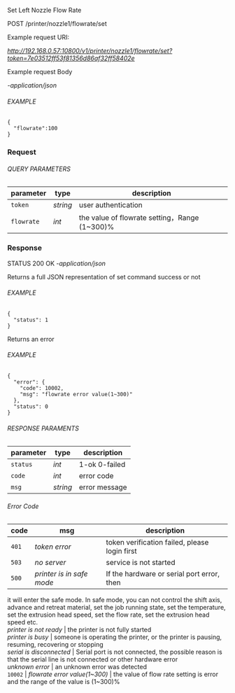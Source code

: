 Set Left Nozzle Flow Rate

POST /printer/nozzle1/flowrate/set

Example request URI:

_http://192.168.0.57:10800/v1/printer/nozzle1/flowrate/set?token=7e03512ff53f81356d86af32ff58402e_

Example request Body

_-application/json_

###### EXAMPLE

    {
      "flowrate":100
    }


### Request

###### QUERY PARAMETERS

| parameter  | type     | description                                   |
| ---------- | -------- | --------------------------------------------- |
| `token`    | _string_ | user authentication                           |
| `flowrate` | _int_    | the value of flowrate setting，Range (1~300)% |

### Response

STATUS 200 OK _-application/json_

Returns a full JSON representation of set command success or not

###### EXAMPLE

    {
      "status": 1
    }


Returns an error

###### EXAMPLE

    {
      "error": {
        "code": 10002,
        "msg": "flowrate error value(1~300)"
      },
      "status": 0
    }


###### RESPONSE PARAMENTS

| parameter | type     | description   |
| --------- | -------- | ------------- |
| `status`  | _int_    | 1-ok 0-failed |
| `code`    | _int_    | error code    |
| `msg`     | _string_ | error message |

###### Error Code

| code  | msg                       | description                                   |
| ----- | ------------------------- | --------------------------------------------- |
| `401` | _token error_             | token verification failed, please login first |
| `503` | _no server_               | service is not started                        |
| `500` | _printer is in safe mode_ | If the hardware or serial port error, then    |

it will enter the safe mode. In safe mode, you can not control the shift axis,
advance and retreat material, set the job running state, set the temperature,
set the extrusion head speed, set the flow rate, set the extrusion head speed
etc.  
_printer is not ready_ | the printer is not fully started  
_printer is busy_ | someone is operating the printer, or the printer is
pausing, resuming, recovering or stopping  
_serial is disconnected_ | Serial port is not connected, the possible reason
is that the serial line is not connected or other hardware error  
_unknown error_ | an unknown error was detected  
`10002` | _flowrate error value(1~300)_ | the value of flow rate setting is
error and the range of the value is (1~300)%  

